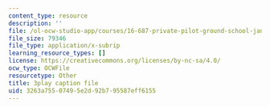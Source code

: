 ```yaml
---
content_type: resource
description: ''
file: /ol-ocw-studio-app/courses/16-687-private-pilot-ground-school-january-iap-2019/3263a75507495e2d92b795587eff6155_-dOX_4lI6HY.vtt
file_size: 79346
file_type: application/x-subrip
learning_resource_types: []
license: https://creativecommons.org/licenses/by-nc-sa/4.0/
ocw_type: OCWFile
resourcetype: Other
title: 3play caption file
uid: 3263a755-0749-5e2d-92b7-95587eff6155
---
```

